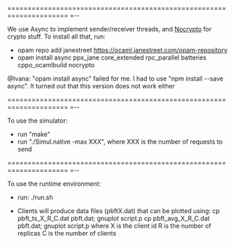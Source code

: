 =====================================================================
=--

We use Async to implement sender/receiver threads, and
[Nocrypto](http://mirleft.github.io/ocaml-nocrypto/doc/index.html) for
crypto stuff.  To install all that, run:

- opam repo add janestreet https://ocaml.janestreet.com/opam-repository
- opam install async ppx_jane core_extended rpc_parallel batteries cppo_ocamlbuild nocrypto


@Ivana: "opam install async" failed for me. I had to use
"npm install --save async". It turned out that this version does not work either

=====================================================================
=--

To use the simulator:

- run "make"
- run "./Simul.native -max XXX", where XXX is the number of requests
  to send


=====================================================================
=--

To use the runtime environment:

- run: ./run.sh

- Clients will produce data files (pbftX.dat) that can be plotted using:
    cp pbft_ts_X_R_C.dat pbft.dat; gnuplot script.p
    cp pbft_avg_X_R_C.dat pbft.dat; gnuplot script.p
  where X is the client id
        R is the number of replicas
	C is the number of clients
